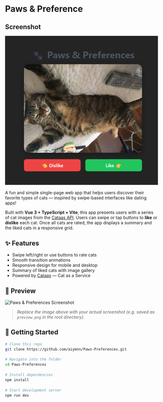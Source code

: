 # Paws  & Preference

## Screenshot
![Image Alt](https://github.com/aiymnn/Paws-Preferences/blob/d4f58ac74c90e22a3381fdbb4bdd04b1987a7958/paws-preferences.png)

A fun and simple single-page web app that helps users discover their favorite types of cats — inspired by swipe-based interfaces like dating apps!

Built with **Vue 3 + TypeScript + Vite**, this app presents users with a series of cat images from the [Cataas API](https://cataas.com/). Users can swipe or tap buttons to **like** or **dislike** each cat. Once all cats are rated, the app displays a summary and the liked cats in a responsive grid.

## ✨ Features

- Swipe left/right or use buttons to rate cats
- Smooth transition animations
- Responsive design for mobile and desktop
- Summary of liked cats with image gallery
- Powered by [Cataas](https://cataas.com/) — Cat as a Service

## 📸 Preview

![Paws & Preferences Screenshot](./preview.png)

> _Replace the image above with your actual screenshot (e.g. saved as `preview.png` in the root directory)._

## 🚀 Getting Started

```bash
# Clone this repo
git clone https://github.com/aiymnn/Paws-Preferences.git

# Navigate into the folder
cd Paws-Preferences

# Install dependencies
npm install

# Start development server
npm run dev
